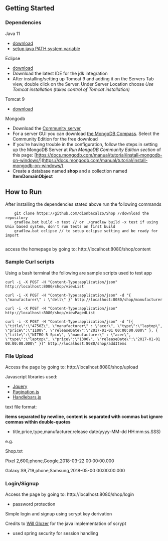 
## Getting Started

### Dependencies

Java 11
 * [download](https://www.oracle.com/technetwork/java/javase/downloads/jdk11-downloads-5066655.html)
 * [setup java PATH system variable](https://www.java.com/en/download/help/path.xml)

Eclipse 
 * [download](https://www.eclipse.org/downloads/packages/)
 * Download the latest IDE for the jdk integration
 * After installing/setting up Tomcat 9 and adding it on the Servers Tab view, double click on the Server. Under Server Location choose *Use Tomcat installation (takes control of Tomcat installation)* 

Tomcat 9
 * [download](https://tomcat.apache.org/download-90.cgi)
	
Mongodb 
 * Download the [Community server](https://www.mongodb.com/download-center?jmp=nav#community)
 * For a server GUI you can download [the MongoDB Compass](https://www.mongodb.com/download-center/compass?jmp=hero). Select the Community Edition for the free download
 * If you're having trouble in the configuration, follow the steps in setting up the MongoDB Server at *Run MongoDB Community Edition section* of this page: [https://docs.mongodb.com/manual/tutorial/install-mongodb-on-windows/](https://docs.mongodb.com/manual/tutorial/install-mongodb-on-windows/)	
 * Create a database named **shop** and a collection named **ItemDomainObject**

## How to Run

After installing the dependencies stated above run the following commands

```
	git clone https://github.com/dionbacalzo/Shop //download the repository
	gradlew.bat build -x test // or ./gradlew build -x test if using Unix based system, don't run tests on first build
	gradlew.bat eclipse // to setup eclipse setting and be ready for import
	
```
access the homepage by going to: http://localhost:8080/shop/content

### Sample Curl scripts

Using a bash terminal the following are sample scripts used to test app

```
curl -i -X POST -H "Content-Type:application/json" http://localhost:8080/shop/viewList

curl -i -X POST -H "Content-Type:application/json" -d "{  \"manufacturer\" : \"dell\" }" http://localhost:8080/shop/manufacturer

curl -i -X POST -H "Content-Type:application/json" http://localhost:8080/shop/viewPagedList

curl -i -X POST -H "Content-Type:application/json" -d "[{ \"title\":\"4750Z\", \"manufacturer\" : \"acer\", \"type\":\"laptop\", \"price\":\"1100\", \"releaseDate\":\"2017-01-01 00:00:00.000\" }, { \"title\":\"NITRO 5 Spin\", \"manufacturer\" : \"acer\", \"type\":\"laptop\", \"price\":\"1300\", \"releaseDate\":\"2017-01-01 00:00:00.000\" }]" http://localhost:8080/shop/addItems
```

### File Upload

Access the page by going to: http://localhost:8080/shop/upload

Javascript libraries used:
 - [Jquery](https://jquery.com/)
 - [Pagination.js](http://pagination.js.org/)
 - [Handlebars.js](https://handlebarsjs.com/)

text file format: 

**items separated by newline, content is separated with commas but ignore commas within double-quotes**
 - title,price,type,manufacturer,release date(yyyy-MM-dd HH:mm:ss.SSS)

e.g.

Shop.txt

Pixel 2,600,phone,Google,2018-03-22 00:00:00.000

Galaxy S9,719,phone,Samsung,2018-05-00 00:00:00.000 

### Login/Signup

Access the page by going to: http://localhost:8080/shop/login


- password protection

Simple login and signup using scrypt key derivation

Credits to [Will Glozer](https://github.com/wg/scrypt) for the java implementation of scrypt

- used spring security for session handling


 